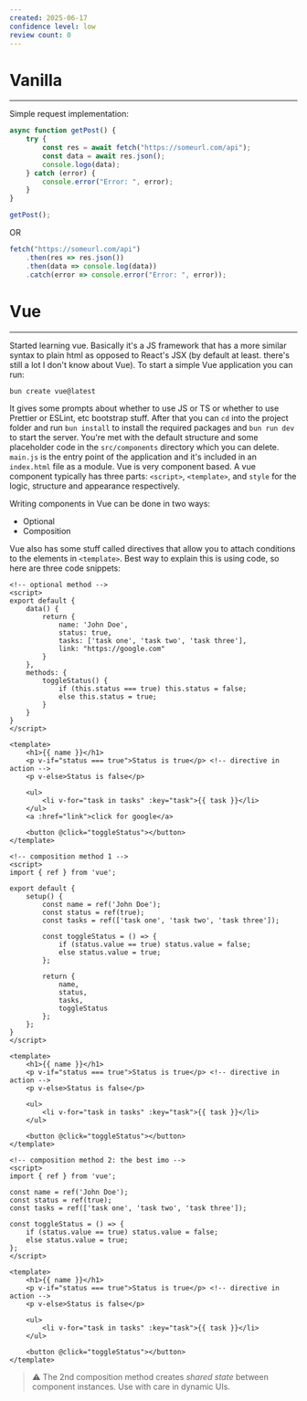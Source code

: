 ```yaml
---
created: 2025-06-17
confidence level: low
review count: 0
---
```

# Vanilla
---
Simple request implementation:

```javascript
async function getPost() {
	try {
		const res = await fetch("https://someurl.com/api");
		const data = await res.json();
		console.logo(data);
	} catch (error) {
		console.error("Error: ", error);
	}
} 

getPost();
```

OR

```javascript
fetch("https://someurl.com/api")
	.then(res => res.json())
	.then(data => console.log(data))
	.catch(error => console.error("Error: ", error));
```

# Vue
---
Started learning vue. Basically it's a JS framework that has a more similar syntax to plain html as opposed to React's JSX (by default at least. there's still a lot I don't know about Vue). To start a simple Vue application you can run:

```bash
bun create vue@latest
```

It gives some prompts about whether to use JS or TS or whether to use Prettier or ESLint, etc bootstrap stuff. After that you can `cd` into the project folder and run `bun install` to install the required packages and `bun run dev` to start the server. You're met with the default structure and some placeholder code in the `src/components` directory which you can delete. `main.js` is the entry point of the application and it's included in an `index.html` file as a module. Vue is very component based. A vue component typically has three parts: `<script>`, `<template>`, and `style` for the logic, structure and appearance respectively.

Writing components in Vue can be done in two ways:

- Optional
- Composition

Vue also has some stuff called directives that allow you to attach conditions to the elements in `<template>`.
Best way to explain this is using code, so here are three code snippets:

```vue
<!-- optional method -->
<script>
export default {
	data() {
		return {
			name: 'John Doe',
			status: true,
			tasks: ['task one', 'task two', 'task three'],
			link: "https://google.com"
		}
	},
	methods: {
		toggleStatus() {
			if (this.status === true) this.status = false;
			else this.status = true;
		}
	}
}
</script>

<template>
	<h1>{{ name }}</h1>
	<p v-if="status === true">Status is true</p> <!-- directive in action -->
	<p v-else>Status is false</p>

	<ul>
		<li v-for="task in tasks" :key="task">{{ task }}</li>
	</ul>
	<a :href="link">click for google</a>

	<button @click="toggleStatus"></button>
</template>
```

```vue
<!-- composition method 1 -->
<script>
import { ref } from 'vue';

export default {
	setup() {
		const name = ref('John Doe');
		const status = ref(true);
		const tasks = ref(['task one', 'task two', 'task three']);

		const toggleStatus = () => {
			if (status.value == true) status.value = false; 
			else status.value = true;
		};

		return {
			name,
			status,
			tasks,
			toggleStatus
		};
	};
}
</script>

<template>
	<h1>{{ name }}</h1>
	<p v-if="status === true">Status is true</p> <!-- directive in action -->
	<p v-else>Status is false</p>

	<ul>
		<li v-for="task in tasks" :key="task">{{ task }}</li>
	</ul>

	<button @click="toggleStatus"></button>
</template>
```

```vue
<!-- composition method 2: the best imo -->
<script>
import { ref } from 'vue';

const name = ref('John Doe');
const status = ref(true);
const tasks = ref(['task one', 'task two', 'task three']);

const toggleStatus = () => {
	if (status.value == true) status.value = false; 
	else status.value = true;
};
</script>

<template>
	<h1>{{ name }}</h1>
	<p v-if="status === true">Status is true</p> <!-- directive in action -->
	<p v-else>Status is false</p>

	<ul>
		<li v-for="task in tasks" :key="task">{{ task }}</li>
	</ul>

	<button @click="toggleStatus"></button>
</template>
```

> ⚠ The 2nd composition method creates _shared state_ between component instances. Use with care in dynamic UIs.